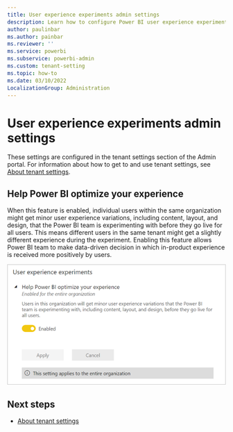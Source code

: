```yaml
---
title: User experience experiments admin settings
description: Learn how to configure Power BI user experience experiments admin settings.
author: paulinbar
ms.author: painbar
ms.reviewer: ''
ms.service: powerbi
ms.subservice: powerbi-admin
ms.custom: tenant-setting
ms.topic: how-to
ms.date: 03/10/2022
LocalizationGroup: Administration
---
```


# User experience experiments admin settings

These settings are configured in the tenant settings section of the Admin portal. For information about how to get to and use tenant settings, see [About tenant settings](service-admin-portal-about-tenant-settings.md).

## Help Power BI optimize your experience

When this feature is enabled, individual users within the same organization might get minor user experience variations, including content, layout, and design, that the Power BI team is experimenting with before they go live for all users. This means different users in the same tenant might get a slightly different experience during the experiment. Enabling this feature allows Power BI team to make data-driven decision in which in-product experience is received more positively by users. 

![Screenshot of the Help Power B I optimize your experience tenant setting.](media/service-admin-portal-user-experience-experiments/user-experience-experiments-tenant-setting.png)

## Next steps

* [About tenant settings](service-admin-portal-about-tenant-settings.md)
